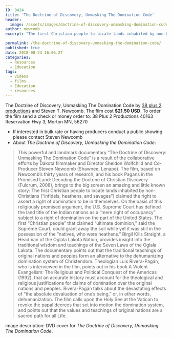 ```yaml
---
ID: 9424
title: 'The Doctrine of Discovery, Unmasking The Domination Code'
header:
  image: /assets/images/doctrine-of-discovery-unmasking-domination-code.jpg
author: newcomb
excerpt: "The first Christian people to locate lands inhabited by non-Christians ('infidels, heathens, and savages') claimed the right to assert a right of domination to be in themselves. On the basis of this religiously premised argument, the U.S. Supreme Court has defined the land title of the Indian nations as a 'mere right of occupancy' subject to a right of domination on the part of the United States."

permalink: /the-doctrine-of-discovery-unmasking-the-domination-code/
published: true
date: 2018-08-23 16:06:27
categories:
  - Resources
  - Education
tags:
  - videos
  - films
  - Education
  - resources
---
```

The Doctrine of Discovery, Unmasking The Domination Code by [38 plus 2 productions](https://www.38plus2productions.com/) and Steven T. Newcomb. The film cost **$21.50 USD**. To order the film send a check or money order to: 38 Plus 2 Productions 40163 Reservation Hwy 3, Morton MN, 56270
* If interested in bulk rate or having producers conduct a public showing please contact Steven Newcomb
* About _The Doctrine of Discovery, Unmasking the Domination Code_:  

> This powerful and landmark documentary “The Doctrine of Discovery: Unmasking The Domination Code” is a result of the collaborative efforts by Dakota filmmaker and Director Sheldon Wolfchild and Co-Producer Steven Newcomb (Shawnee, Lenape). The film, based on Newcomb’s thirty years of research, and his book Pagans in the Promised Land: Decoding the Doctrine of Christian Discovery (Fulcrum, 2008), brings to the big screen an amazing and little known story: The first Christian people to locate lands inhabited by non-Christians (“infidels, heathens, and savages”) claimed the right to assert a right of domination to be in themselves. On the basis of this religiously premised argument, the U.S. Supreme Court has defined the land title of the Indian nations as a “mere right of occupancy” subject to a right of domination on the part of the United States. The first “Christian people” that claimed “ultimate dominion,” said the Supreme Court, could grant away the soil while yet it was still in the possession of the “natives, who were heathens.” Birgil Kills Straight, a Headman of the Oglala Lakota Nation, provides insight into the traditional wisdom and teachings of the Seven Laws of the Oglala Lakota. The documentary points out that the traditional teachings of original nations and peoples form an alternative to the dehumanizing domination system of Christendom. Theologian Luis Rivera-Pagán, who is interviewed in the film, points out in his book A Violent Evangelism: The Religious and Political Conquest of the Americas (1992), that an accurate history must account for the theological and religious justifications for claims of domination over the original nations and peoples. Rivera-Pagán talks about the devastating effects of “the absolute devaluation of one’s being,” or, in other words, dehumanization. The film calls upon the Holy See at the Vatican to revoke the papal decrees that set into motion the domination system, and points out that the values and teachings of original nations are a sacred path for all Life.

image description: DVD cover for _The Doctrine of Discovery, Unmasking The Domination Code_.
